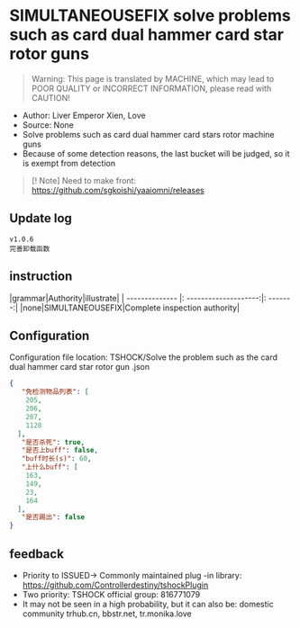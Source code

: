 # SIMULTANEOUSEFIX solve problems such as card dual hammer card star rotor guns

> Warning: This page is translated by MACHINE, which may lead to POOR QUALITY or INCORRECT INFORMATION, please read with CAUTION!


- Author: Liver Emperor Xien, Love
- Source: None
- Solve problems such as card dual hammer card stars rotor machine guns
- Because of some detection reasons, the last bucket will be judged, so it is exempt from detection
> [! Note]
> Need to make front: https://github.com/sgkoishi/yaaiomni/releases

## Update log

```
v1.0.6
完善卸载函数
```

## instruction

|grammar|Authority|illustrate|
| -------------- |: --------------------:|: -------:|
|none|SIMULTANEOUSEFIX|Complete inspection authority|

## Configuration
Configuration file location: TSHOCK/Solve the problem such as the card dual hammer card star rotor gun .json
```json
{
   "免检测物品列表": [
    205,
    206,
    207,
    1128
  ],
   "是否杀死": true,
   "是否上buff": false,
   "buff时长(s)": 60,
   "上什么buff": [
    163,
    149,
    23,
    164
  ],
   "是否踢出": false
}
```
## feedback
- Priority to ISSUED-> Commonly maintained plug -in library: https://github.com/Controllerdestiny/tshockPlugin
- Two priority: TSHOCK official group: 816771079
- It may not be seen in a high probability, but it can also be: domestic community trhub.cn, bbstr.net, tr.monika.love
